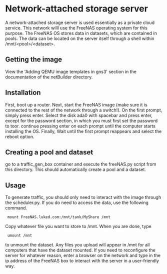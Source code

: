 # Network-attached storage server
A network-attached storage server is used essentially as a private cloud service. This network willl use the FreeNAS operating system for this purpose. The FreeNAS OS stores data in datasets, which are contained in pools. The data can be located on the server itself through a shell within /mnt/\<pool>/\<dataset>. 

## Getting the image
View the 'Adding QEMU image templates in gns3' section in the documentation of the netBuilder directory.

## Installation
First, boot up a router. Next, start the FreeNAS image (make sure it is connected to the rest of the network through a switch!). On the first prompt, simply press enter. Select the disk ada0 with spacebar and press enter, except for the password section, in which you must first set the password to toor. continue pressing enter on each prompt until the computer starts installing the OS. Finally, Wait until the first prompt reappears and select the reboot option.

## Creating a pool and dataset
go to a traffic_gen_box container and execute the freeNAS.py script from this directory. This should automatically create a pool and a dataset. 

## Usage
To generate traffic, you should only need to interact with the image through the scheduler.py. If you do need to access the data, use the following command.

     mount FreeNAS.luked.com:/mnt/tank/MyShare /mnt
Copy whatever file you want to store to /mnt. When you are done, type 

     umount /mnt
to unmount the dataset. Any files you upload will appear in /mnt for all computers that have the dataset mounted. If you need to reconfigure the server for whatever reason, enter a browser on the network and type in the ip address of the FreeNAS box to interact with the server in a user-friendly way.
